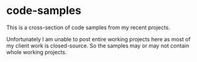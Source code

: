 code-samples
============

This is a cross-section of code samples from my recent projects.

Unfortunately I am unable to post entire working projects here as most of my
client work is closed-source. So the samples may or may not contain whole
working projects.